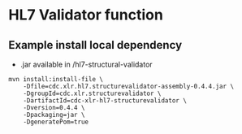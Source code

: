 # HL7 Validator function


## Example install local dependency 

- .jar available in /hl7-structural-validator

```
mvn install:install-file \
    -Dfile=cdc.xlr.hl7.structurevalidator-assembly-0.4.4.jar \
    -DgroupId=cdc.xlr.structurevalidator \
    -DartifactId=cdc-xlr-hl7-structurevalidator \
    -Dversion=0.4.4 \
    -Dpackaging=jar \
    -DgeneratePom=true
```